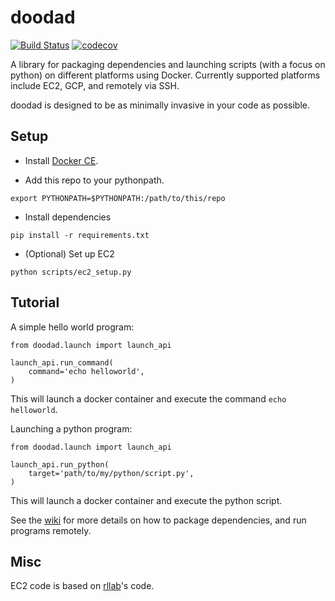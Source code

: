 # doodad

[![Build Status](https://travis-ci.com/justinjfu/doodad.svg?branch=master)](https://travis-ci.com/justinjfu/doodad)
[![codecov](https://codecov.io/gh/justinjfu/doodad/branch/master/graph/badge.svg)](https://codecov.io/gh/justinjfu/doodad)


A library for packaging dependencies and launching scripts (with a focus on python) on different platforms using Docker.
Currently supported platforms include EC2, GCP, and remotely via SSH.

doodad is designed to be as minimally invasive in your code as possible. 

## Setup
- Install [Docker CE](https://docs.docker.com/engine/installation/).

- Add this repo to your pythonpath. 
```
export PYTHONPATH=$PYTHONPATH:/path/to/this/repo
```

- Install dependencies
```
pip install -r requirements.txt
```

- (Optional) Set up EC2
```
python scripts/ec2_setup.py
```

## Tutorial
A simple hello world program:
```
from doodad.launch import launch_api

launch_api.run_command(
    command='echo helloworld',
)
```
This will launch a docker container and execute the command `echo helloworld`.

Launching a python program:
```
from doodad.launch import launch_api

launch_api.run_python(
    target='path/to/my/python/script.py',
)
```
This will launch a docker container and execute the python script.


See the [wiki](https://github.com/justinjfu/doodad/wiki/Home) for more details on how to package dependencies, and run programs remotely.

## Misc

EC2 code is based on [rllab](https://github.com/rll/rllab/)'s code.
